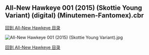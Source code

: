 ## All-New Hawkeye 001 (2015) (Skottie Young Variant) (digital) (Minutemen-Fantomex).cbr


[回到 All-New Hawkeye 目录](https://github.com/alicewish/markdown/blob/master/series/All-New-Hawkeye.md)


![All-New Hawkeye 001 (2015) (Skottie Young Variant).jpg](https://wx1.sinaimg.cn/large/6a9fdecaly1frdq0t2cq8j21kw2ed1kx.jpg)

[回到 All-New Hawkeye 目录](https://github.com/alicewish/markdown/blob/master/series/All-New-Hawkeye.md)

